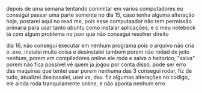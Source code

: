 depois de uma semana tentando commitar em varios computadores eu consegui passar uma parte somente no dia 15, caso tenha alguma alteração hoje, postarei aqui no read me, pois esse computaador não tem permissão primaria para usar tanto ubuntu como instalar aplicações, e o meu notebook tá com algum problema no json que não consegui resolver direito

dia 16, não consegui executar em nenhum programa pois o arquivo não cria o .exe, instalei muita coisa e desinstalei tambem porem não rodad de jeito nenhum, porem em compiladores online ele roda e salva o hsitorico, "salva" porem não fica possivel vê quem ja jogou por conta disso, pode ser erro das maquinas que tentei usar porem nenhuma das 3 consegui rodar, fiz de tudo, atualizei desinssalei, usei vs, dev.
fiz algumas alterações no codigo, ele ainda roda tranquilamente online, e não aponta nenhum erro
